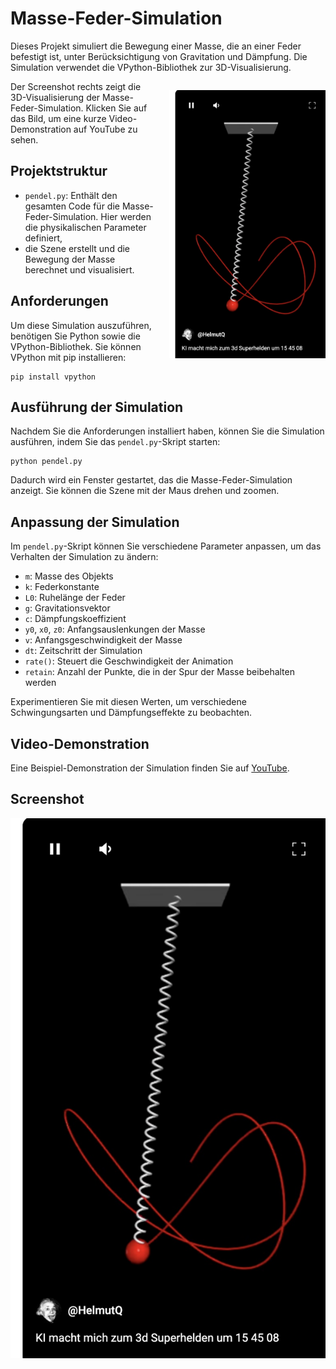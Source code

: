 # Masse-Feder-Simulation

Dieses Projekt simuliert die Bewegung einer Masse, die an einer Feder befestigt ist, unter Berücksichtigung von Gravitation und Dämpfung. Die Simulation verwendet die VPython-Bibliothek zur 3D-Visualisierung.

<p align="right" style="float: right; margin-left: 20px;">
    <a href="https://www.youtube.com/shorts/MSY_UUy0_Ds">
        <img src="pendel.jpg" alt="Masse-Feder-Simulation" width="250">
    </a>
</p>

Der Screenshot rechts zeigt die 3D-Visualisierung der Masse-Feder-Simulation. Klicken Sie auf das Bild, um eine kurze Video-Demonstration auf YouTube zu sehen.

## Projektstruktur

- `pendel.py`: Enthält den gesamten Code für die Masse-Feder-Simulation. Hier werden die physikalischen Parameter definiert,
-  die Szene erstellt und die Bewegung der Masse berechnet und visualisiert.
 
## Anforderungen

Um diese Simulation auszuführen, benötigen Sie Python sowie die VPython-Bibliothek. Sie können VPython mit pip installieren:

```shell
pip install vpython
```

## Ausführung der Simulation

Nachdem Sie die Anforderungen installiert haben, können Sie die Simulation ausführen, indem Sie das `pendel.py`-Skript starten:

```
python pendel.py
```

Dadurch wird ein Fenster gestartet, das die Masse-Feder-Simulation anzeigt. Sie können die Szene mit der Maus drehen und zoomen.

## Anpassung der Simulation

Im `pendel.py`-Skript können Sie verschiedene Parameter anpassen, um das Verhalten der Simulation zu ändern:

- `m`: Masse des Objekts
- `k`: Federkonstante
- `L0`: Ruhelänge der Feder
- `g`: Gravitationsvektor
- `c`: Dämpfungskoeffizient
- `y0`, `x0`, `z0`: Anfangsauslenkungen der Masse
- `v`: Anfangsgeschwindigkeit der Masse
- `dt`: Zeitschritt der Simulation
- `rate()`: Steuert die Geschwindigkeit der Animation
- `retain`: Anzahl der Punkte, die in der Spur der Masse beibehalten werden

Experimentieren Sie mit diesen Werten, um verschiedene Schwingungsarten und Dämpfungseffekte zu beobachten.

## Video-Demonstration

Eine Beispiel-Demonstration der Simulation finden Sie auf [YouTube](https://www.youtube.com/shorts/MSY_UUy0_Ds).

## Screenshot

[![Masse-Feder-Simulation](pendel.jpg)](https://www.youtube.com/shorts/MSY_UUy0_Ds)